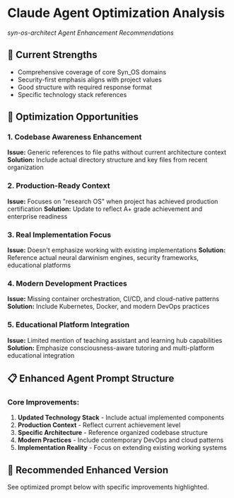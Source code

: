# Claude Agent Optimization Analysis
*syn-os-architect Agent Enhancement Recommendations*

## 🎯 **Current Strengths**
- Comprehensive coverage of core Syn_OS domains
- Security-first emphasis aligns with project values
- Good structure with required response format
- Specific technology stack references

## 🔧 **Optimization Opportunities**

### 1. **Codebase Awareness Enhancement**
**Issue:** Generic references to file paths without current architecture context
**Solution:** Include actual directory structure and key files from recent organization

### 2. **Production-Ready Context**
**Issue:** Focuses on "research OS" when project has achieved production certification
**Solution:** Update to reflect A+ grade achievement and enterprise readiness

### 3. **Real Implementation Focus**
**Issue:** Doesn't emphasize working with existing implementations
**Solution:** Reference actual neural darwinism engines, security frameworks, educational platforms

### 4. **Modern Development Practices**
**Issue:** Missing container orchestration, CI/CD, and cloud-native patterns
**Solution:** Include Kubernetes, Docker, and modern DevOps practices

### 5. **Educational Platform Integration**
**Issue:** Limited mention of teaching assistant and learning hub capabilities
**Solution:** Emphasize consciousness-aware tutoring and multi-platform educational integration

## 📋 **Enhanced Agent Prompt Structure**

### Core Improvements:
1. **Updated Technology Stack** - Include actual implemented components
2. **Production Context** - Reflect current achievement level
3. **Specific Architecture** - Reference organized codebase structure
4. **Modern Practices** - Include contemporary DevOps and cloud patterns
5. **Implementation Reality** - Focus on extending existing working systems

## 🚀 **Recommended Enhanced Version**
See optimized prompt below with specific improvements highlighted.
